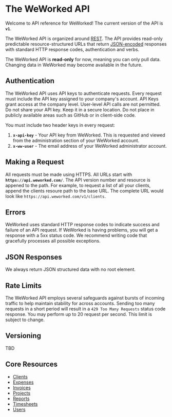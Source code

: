 # The WeWorked API
Welcome to API reference for WeWorked! The current version of the API is **`v1`**. 

The WeWorked API is organized around [REST](https://en.wikipedia.org/wiki/Representational_state_transfer). The API provides read-only predictable resource-structured URLs that return [JSON-encoded](https://www.json.org/json-en.html) responses with standard HTTP response codes, authentication and verbs.

The WeWorked API is **read-only** for now, meaning you can only pull data. Changing data in WeWorked may become available in the future.

## Authentication
The WeWorked API uses API keys to authenticate requests. Every request must include the API key assigned to your company's account. API Keys grant access at the company level. User-level API calls are not permitted. Do not share your API key. Keep it in a secure location. Do not place in publicly available areas such as GitHub or in client-side code. 

You must include two header keys in every request:
1. **`x-api-key`** - Your API key from WeWorked. This is requested and viewed from the administration section of your WeWorked account.
2. **`x-ww-user`** - The email address of your WeWorked administrator account.

## Making a Request
All requests must be made using HTTPS. All URLs start with **`https://api.weworked.com/`**. The API version number and resource is appened to the path. For example, to request a list of all your clients, append the clients resoure path to the base URL. The complete URL would look like `https://api.weworked.com/v1/clients`. 

## Errors 
WeWorked uses standard HTTP response codes to indicate success and failure of an API request. If WeWorked is having problems, you will get a response with a 5xx status code. We recommend writing code that gracefully processes all possible exceptions.

## JSON Responses 
We always return JSON structured data with no root element.

## Rate Limits
The WeWorked API employs several safeguards against bursts of incoming traffic to help maintain stability for across accounts. Sending too many requests in a short period will result in a `429 Too Many Requests` status code response. You may perform up to 20 request per second. This limit is subject to change.

## Versioning
TBD

## Core Resources
* [Clients](endpoints/clients.md)
* [Expenses](endpoints/clients.md)
* [Invoices](endpoints/clients.md)
* [Projects](endpoints/clients.md)
* [Reports](endpoints/clients.md)
* [Timesheets](endpoints/clients.md)
* [Users](endpoints/clients.md)


